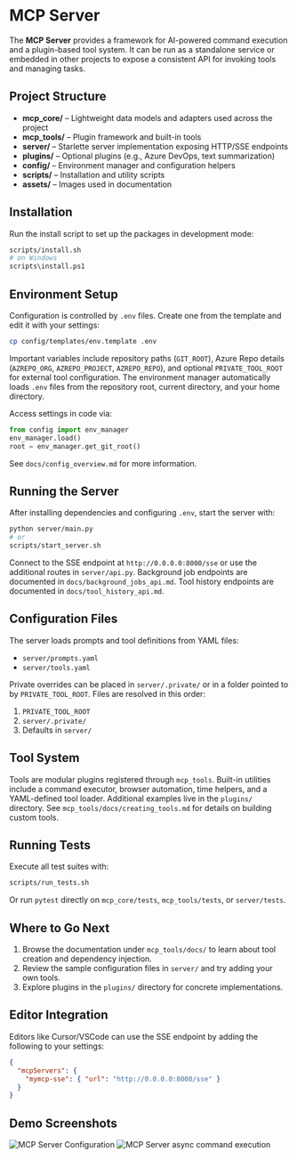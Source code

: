 # MCP Server

The **MCP Server** provides a framework for AI-powered command execution and a plugin-based tool system. It can be run as a standalone service or embedded in other projects to expose a consistent API for invoking tools and managing tasks.

## Project Structure

- **mcp_core/** – Lightweight data models and adapters used across the project
- **mcp_tools/** – Plugin framework and built-in tools
- **server/** – Starlette server implementation exposing HTTP/SSE endpoints
- **plugins/** – Optional plugins (e.g., Azure DevOps, text summarization)
- **config/** – Environment manager and configuration helpers
- **scripts/** – Installation and utility scripts
- **assets/** – Images used in documentation

## Installation

Run the install script to set up the packages in development mode:

```bash
scripts/install.sh
# on Windows
scripts\install.ps1
```

## Environment Setup

Configuration is controlled by `.env` files. Create one from the template and edit it with your settings:

```bash
cp config/templates/env.template .env
```

Important variables include repository paths (`GIT_ROOT`), Azure Repo details (`AZREPO_ORG`, `AZREPO_PROJECT`, `AZREPO_REPO`), and optional `PRIVATE_TOOL_ROOT` for external tool configuration. The environment manager automatically loads `.env` files from the repository root, current directory, and your home directory.

Access settings in code via:

```python
from config import env_manager
env_manager.load()
root = env_manager.get_git_root()
```

See `docs/config_overview.md` for more information.

## Running the Server

After installing dependencies and configuring `.env`, start the server with:

```bash
python server/main.py
# or
scripts/start_server.sh
```

Connect to the SSE endpoint at `http://0.0.0.0:8000/sse` or use the additional routes in `server/api.py`.
Background job endpoints are documented in `docs/background_jobs_api.md`.
Tool history endpoints are documented in `docs/tool_history_api.md`.

## Configuration Files

The server loads prompts and tool definitions from YAML files:

- `server/prompts.yaml`
- `server/tools.yaml`

Private overrides can be placed in `server/.private/` or in a folder pointed to by `PRIVATE_TOOL_ROOT`. Files are resolved in this order:
1. `PRIVATE_TOOL_ROOT`
2. `server/.private/`
3. Defaults in `server/`

## Tool System

Tools are modular plugins registered through `mcp_tools`. Built-in utilities include a command executor, browser automation, time helpers, and a YAML-defined tool loader. Additional examples live in the `plugins/` directory. See `mcp_tools/docs/creating_tools.md` for details on building custom tools.

## Running Tests

Execute all test suites with:

```bash
scripts/run_tests.sh
```

Or run `pytest` directly on `mcp_core/tests`, `mcp_tools/tests`, or `server/tests`.

## Where to Go Next

1. Browse the documentation under `mcp_tools/docs/` to learn about tool creation and dependency injection.
2. Review the sample configuration files in `server/` and try adding your own tools.
3. Explore plugins in the `plugins/` directory for concrete implementations.

## Editor Integration

Editors like Cursor/VSCode can use the SSE endpoint by adding the following to your settings:

```json
{
  "mcpServers": {
    "mymcp-sse": { "url": "http://0.0.0.0:8000/sse" }
  }
}
```

## Demo Screenshots

![MCP Server Configuration](assets/mcp-server.png)
![MCP Server async command execution](assets/mcp-async-command.png)

